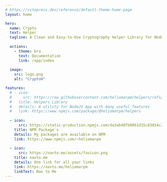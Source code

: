```yaml
---
# https://vitepress.dev/reference/default-theme-home-page
layout: home

hero:
  name: Crypto
  text: Helper
  tagline: A Clean and Easy-to-Use Cryptography Helper Library for Node.js
  
  actions:
    - theme: bra
      text: Documentation
      link: /app/index
  
  image:
    src: logo.png
    alt: "CryptoH"

features:    
  # - icon: 
  #     src: https://raw.githubusercontent.com/heliomarpm/helpers/refs/heads/main/logo.png
  #   title: Helpers Library
  #   details: A utility for NodeJS App with many useful features
  #   link: https://www.npmjs.com/package/@heliomarpm/helpers
    
  - icon: 
      src: https://static-production.npmjs.com/da3ab40fb0861d15c83854c29f5f2962.png
    title: NPM Package`s
    details: My packages are available on NPM
    link: https://www.npmjs.com/~heliomarpm
        
  - icon:
      src: https://navto.me/assets/favicon.png
    title: navto.me
    details: One link for all your links
    link: https://navto.me/heliomarpm
    linkText: Nav to Me
---
```

